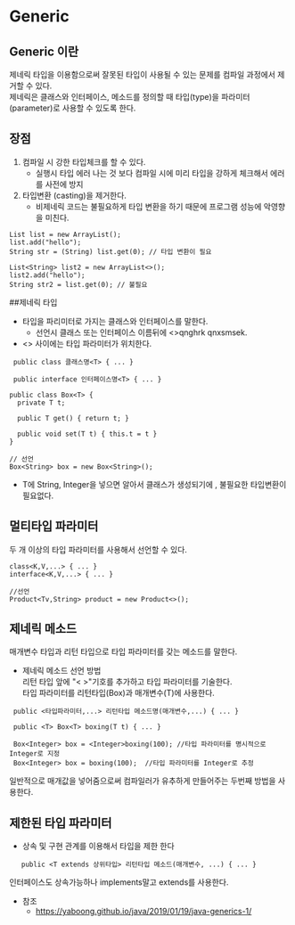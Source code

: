 # Generic

## Generic 이란
제네릭 타입을 이용함으로써 잘못된 타입이 사용될 수 있는 문제를 컴파일 과정에서 제거할 수 있다.  
제네릭은 클래스와 인터페이스, 메소드를 정의할 때 타입(type)을 파라미터(parameter)로 사용할 수 있도록 한다.

## 장점
1. 컴파일 시 강한 타입체크를 할 수 있다.
    -   실행시 타입 에러 나는 것 보다 컴파일 시에 미리 타입을 강하게 체크해서 에러를 사전에 방지
2. 타입변환 (casting)을 제거한다.
    -   비제네릭 코드는 불필요하게 타입 변환을 하기 때문에 프로그램 성능에 악영향을 미친다.
~~~
List list = new ArrayList();
list.add("hello");
String str = (String) list.get(0); // 타입 변환이 필요

List<String> list2 = new ArrayList<>();
list2.add("hello");
String str2 = list.get(0); // 불필요
~~~

##제네릭 타입
- 타입을 파리미터로 가지는 클래스와 인터페이스를 말한다.
    -  선언시 클래스 또는 인터페이스 이름뒤에 <>qnghrk qnxsmsek.
- <> 사이에는 타입 파라미터가 위치한다.
~~~~
 public class 클래스명<T> { ... }   
 
 public interface 인터페이스명<T> { ... }

public class Box<T> {
  private T t;
​
  public T get() { return t; }
​
  public void set(T t) { this.t = t }
}

// 선언
Box<String> box = new Box<String>();
~~~~

- T에 String, Integer을 넣으면 알아서 클래스가 생성되기에 , 불필요한 타입변환이 필요없다.

## 멀티타입 파라미터

두 개 이상의 타입 파라미터를 사용해서 선언할 수 있다.

~~~
class<K,V,...> { ... }
interface<K,V,...> { ... }

//선언
Product<Tv,String> product = new Product<>();
~~~

## 제네릭 메소드

매개변수 타입과 리턴 타입으로 타입 파라미터를 갖는 메소드를 말한다.    
- 제네릭 메소드 선언 방법  
리턴 타입 앞에 "< >"기호를 추가하고 타입 파라미터를 기술한다.  
타입 파라미터를 리턴타입(Box<T>)과 매개변수(T)에 사용한다.  

~~~
 public <타입파라미터,...> 리턴타입 메소드명(매개변수,...) { ... }

 public <T> Box<T> boxing(T t) { ... }

 Box<Integer> box = <Integer>boxing(100); //타입 파라미터를 명시적으로 Integer로 지정 
 Box<Integer> box = boxing(100);  //타입 파라미터를 Integer로 추정
~~~

일반적으로 매개값을 넣어줌으로써 컴파일러가 유추하게 만들어주는 두번째 방법을 사용한다.


## 제한된 타입 파라미터

- 상속 및 구현 관계를 이용해서 타입을 제한 한다
~~~
   public <T extends 상위타입> 리턴타입 메소드(매개변수, ...) { ... } 
~~~
인터페이스도 상속가능하나 implements말고 extends를 사용한다.


- 참조
    - https://yaboong.github.io/java/2019/01/19/java-generics-1/
